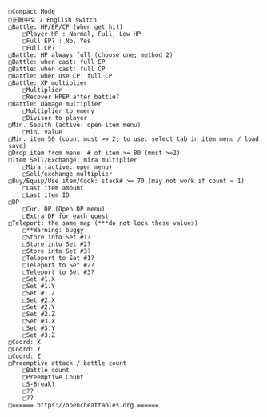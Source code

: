     □Compact Mode
    □正體中文 / English switch
    □Battle: HP/EP/CP (when get hit)
        □Player HP : Normal, Full, Low HP
        □Full EP? : No, Yes
        □Full CP?
    □Battle: HP always full (choose one; method 2)
    □Battle: when cast: full EP
    □Battle: when cast: full CP
    □Battle: when use CP: full CP
    □Battle: XP multiplier
        □Multiplier
        □Recover HPEP after battle?
    □Battle: Damage multiplier
        □Multiplier to emeny
        □Divisor to player
    □Min. Sepith (active: open item menu)
        □Min. value
    □Min. item 50 (count must >= 2; to use: select tab in item menu / load save)
    □Drop item from menu: # of item >= 80 (must >=2)
    □Item Sell/Exchange: mira multiplier
        □Mira (active: open menu)
        □Sell/exchange multiplier
    □Buy/Equip/Use item/Cook: stack# >= 70 (may not work if count = 1)
        □Last item amount
        □Last item ID
    □DP
        □Cur. DP (Open DP menu)
        □Extra DP for each quest
    □Teleport: the same map (***do not lock these values)
        □**Warning: buggy
        □Store into Set #1?
        □Store into Set #2?
        □Store into Set #3?
        □Teleport to Set #1?
        □Teleport to Set #2?
        □Teleport to Set #3?
        □Set #1.X
        □Set #1.Y
        □Set #1.Z
        □Set #2.X
        □Set #2.Y
        □Set #2.Z
        □Set #3.X
        □Set #3.Y
        □Set #3.Z
    □Coord: X
    □Coord: Y
    □Coord: Z
    □Preemptive attack / battle count
        □Battle count
        □Preemptive Count
        □S-Break?
        □??
        □??
    □====== https://opencheattables.org ======
 
